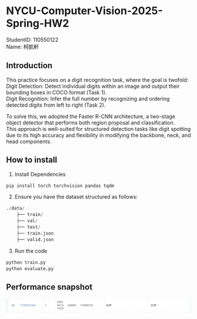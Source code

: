 # NYCU-Computer-Vision-2025-Spring-HW2  
StudentID: 110550122  
Name: 柯凱軒

## Introduction
This practice focuses on a digit recognition task, where the goal is twofold:  
Digit Detection: Detect individual digits within an image and output their bounding boxes in COCO format (Task 1).  
Digit Recognition: Infer the full number by recognizing and ordering detected digits from left to right (Task 2).  
  
To solve this, we adopted the Faster R-CNN architecture, a two-stage object detector that performs both region proposal and classification.  
This approach is well-suited for structured detection tasks like digit spotting due to its high accuracy and flexibility in modifying the backbone, neck, and head components.

## How to install
1. Install Dependencies  
```python
pip install torch torchvision pandas tqdm
```
2. Ensure you have the dataset structured as follows:
```python
./data/
    ├── train/
    ├── val/
    ├── test/
    ├── train.json
    ├── valid.json
```
3. Run the code
```python
python train.py
python evaluate.py
```
## Performance snapshot  
![performance](https://github.com/Khsuanko/NYCU-Computer-Vision-2025-Spring-HW2/blob/main/performance.png)
